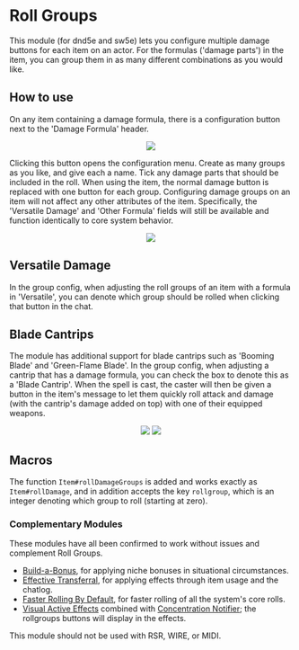 # Roll Groups
This module (for dnd5e and sw5e) lets you configure multiple damage buttons for each item on an actor. For the formulas ('damage parts') in the item, you can group them in as many different combinations as you would like.

## How to use
On any item containing a damage formula, there is a configuration button next to the 'Damage Formula' header.

<p align="center">
  <img src="https://i.imgur.com/IgBgjKA.png">
</p>

Clicking this button opens the configuration menu. Create as many groups as you like, and give each a name. Tick any damage parts that should be included in the roll. When using the item, the normal damage button is replaced with one button for each group. Configuring damage groups on an item will not affect any other attributes of the item. Specifically, the 'Versatile Damage' and 'Other Formula' fields will still be available and function identically to core system behavior.

<p align="center">
  <img src="https://i.imgur.com/cW0o2ie.png">
</p>

## Versatile Damage
In the group config, when adjusting the roll groups of an item with a formula in 'Versatile', you can denote which group should be rolled when clicking that button in the chat.

## Blade Cantrips
The module has additional support for blade cantrips such as 'Booming Blade' and 'Green-Flame Blade'. In the group config, when adjusting a cantrip that has a damage formula, you can check the box to denote this as a 'Blade Cantrip'. When the spell is cast, the caster will then be given a button in the item's message to let them quickly roll attack and damage (with the cantrip's damage added on top) with one of their equipped weapons.

<p align="center">
  <img src="https://i.imgur.com/bGw0DFb.png">
  <img src="https://i.imgur.com/W4fmsL2.png">
</p>

## Macros
The function `Item#rollDamageGroups` is added and works exactly as `Item#rollDamage`, and in addition accepts the key `rollgroup`, which is an integer denoting which group to roll (starting at zero).

### Complementary Modules
These modules have all been confirmed to work without issues and complement Roll Groups.
- [Build-a-Bonus](https://foundryvtt.com/packages/babonus), for applying niche bonuses in situational circumstances.
- [Effective Transferral](https://foundryvtt.com/packages/effective-transferral), for applying effects through item usage and the chatlog.
- [Faster Rolling By Default](https://foundryvtt.com/packages/faster-rolling-by-default-5e), for faster rolling of all the system's core rolls.
- [Visual Active Effects](https://foundryvtt.com/packages/visual-active-effects) combined with [Concentration Notifier](https://foundryvtt.com/packages/concentrationnotifier); the rollgroups buttons will display in the effects.

This module should not be used with RSR, WIRE, or MIDI.
